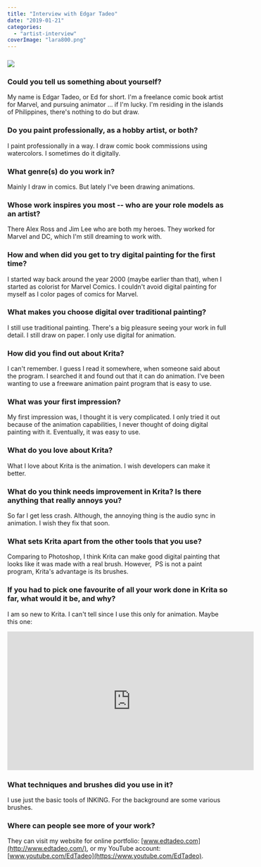 ```yaml
---
title: "Interview with Edgar Tadeo"
date: "2019-01-21"
categories: 
  - "artist-interview"
coverImage: "lara800.png"
---
```


### ![](/images/posts/2019/lara800.png)

### Could you tell us something about yourself?

My name is Edgar Tadeo, or Ed for short. I'm a freelance comic book artist for Marvel, and pursuing animator ... if I'm lucky. I'm residing in the islands of Philippines, there's nothing to do but draw.

### Do you paint professionally, as a hobby artist, or both?

I paint professionally in a way. I draw comic book commissions using watercolors. I sometimes do it digitally.

### What genre(s) do you work in?

Mainly I draw in comics. But lately I've been drawing animations.

### Whose work inspires you most -- who are your role models as an artist?

There Alex Ross and Jim Lee who are both my heroes. They worked for Marvel and DC, which I'm still dreaming to work with.

### How and when did you get to try digital painting for the first time?

I started way back around the year 2000 (maybe earlier than that), when I started as colorist for Marvel Comics. I couldn't avoid digital painting for myself as I color pages of comics for Marvel.

### What makes you choose digital over traditional painting?

I still use traditional painting. There's a big pleasure seeing your work in full detail. I still draw on paper. I only use digital for animation.

### How did you find out about Krita?

I can't remember. I guess I read it somewhere, when someone said about the program. I searched it and found out that it can do animation. I've been wanting to use a freeware animation paint program that is easy to use.

### What was your first impression?

My first impression was, I thought it is very complicated. I only tried it out because of the animation capabilities, I never thought of doing digital painting with it. Eventually, it was easy to use.

### What do you love about Krita?

What I love about Krita is the animation. I wish developers can make it better.

### What do you think needs improvement in Krita? Is there anything that really annoys you?

So far I get less crash. Although, the annoying thing is the audio sync in animation. I wish they fix that soon.

### What sets Krita apart from the other tools that you use?

Comparing to Photoshop, I think Krita can make good digital painting that looks like it was made with a real brush. However,  PS is not a paint program, Krita's advantage is its brushes.

### If you had to pick one favourite of all your work done in Krita so far, what would it be, and why?

I am so new to Krita. I can't tell since I use this only for animation. Maybe this one: 

<iframe src="https://www.youtube.com/embed/N70J8l0HSPI" width="560" height="315" frameborder="0" allowfullscreen="allowfullscreen"></iframe>

### What techniques and brushes did you use in it?

I use just the basic tools of INKING. For the background are some various brushes.

### Where can people see more of your work?

They can visit my website for online portfolio: [www.edtadeo.com](http://www.edtadeo.com/), or my YouTube account: [www.youtube.com/EdTadeo](https://www.youtube.com/EdTadeo).
